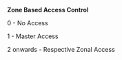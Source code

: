 <b>Zone Based Access Control </b>

0 - No Access

1 - Master Access

2 onwards - Respective Zonal Access
